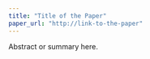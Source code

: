```yaml
---
title: "Title of the Paper"
paper_url: "http://link-to-the-paper"
---
```

Abstract or summary here.
